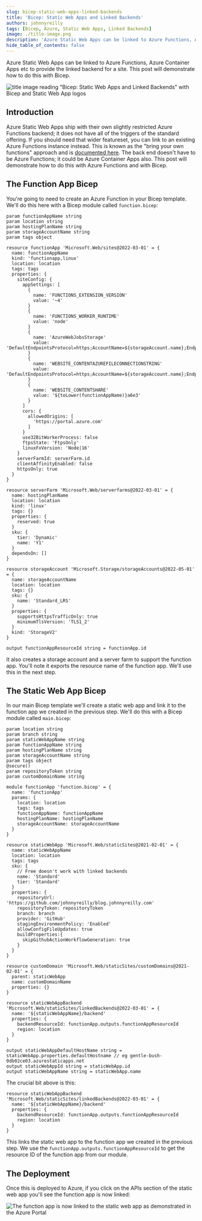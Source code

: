 ```yaml
---
slug: bicep-static-web-apps-linked-backends
title: 'Bicep: Static Web Apps and Linked Backends'
authors: johnnyreilly
tags: [Bicep, Azure, Static Web Apps, Linked Backends]
image: ./title-image.png
description: 'Azure Static Web Apps can be linked to Azure Functions, Azure Container Apps etc to provide the linked backend for a site. This post provisions with Bicep.'
hide_table_of_contents: false
---
```


Azure Static Web Apps can be linked to Azure Functions, Azure Container Apps etc to provide the linked backend for a site. This post will demonstrate how to do this with Bicep.

![title image reading "Bicep: Static Web Apps and Linked Backends" with Bicep and Static Web App logos](title-image.png)

<!--truncate-->

## Introduction

Azure Static Web Apps ship with their own slightly restricted Azure Functions backend; it does not have all of the triggers of the standard offering. If you should need that wider featureset, you can link to an existing Azure Functions instance instead. This is known as the "bring your own functions" approach and is [documented here](https://learn.microsoft.com/en-us/azure/static-web-apps/functions-bring-your-own). The back end doesn't have to be Azure Functions; it could be Azure Container Apps also. This post will demonstrate how to do this with Azure Functions and with Bicep.

## The Function App Bicep

You're going to need to create an Azure Function in your Bicep template. We'll do this here with a Bicep module called `function.bicep`:

```bicep
param functionAppName string
param location string
param hostingPlanName string
param storageAccountName string
param tags object

resource functionApp 'Microsoft.Web/sites@2022-03-01' = {
  name: functionAppName
  kind: 'functionapp,linux'
  location: location
  tags: tags
  properties: {
    siteConfig: {
      appSettings: [
        {
          name: 'FUNCTIONS_EXTENSION_VERSION'
          value: '~4'
        }
        {
          name: 'FUNCTIONS_WORKER_RUNTIME'
          value: 'node'
        }
        {
          name: 'AzureWebJobsStorage'
          value: 'DefaultEndpointsProtocol=https;AccountName=${storageAccount.name};EndpointSuffix=${environment().suffixes.storage};AccountKey=${storageAccount.listKeys().keys[0].value}'
        }
        {
          name: 'WEBSITE_CONTENTAZUREFILECONNECTIONSTRING'
          value: 'DefaultEndpointsProtocol=https;AccountName=${storageAccount.name};EndpointSuffix=${environment().suffixes.storage};AccountKey=${storageAccount.listKeys().keys[0].value}'
        }
        {
          name: 'WEBSITE_CONTENTSHARE'
          value: '${toLower(functionAppName)}a6e3'
        }
      ]
      cors: {
        allowedOrigins: [
          'https://portal.azure.com'
        ]
      }
      use32BitWorkerProcess: false
      ftpsState: 'FtpsOnly'
      linuxFxVersion: 'Node|16'
    }
    serverFarmId: serverFarm.id
    clientAffinityEnabled: false
    httpsOnly: true
  }
}

resource serverFarm 'Microsoft.Web/serverfarms@2022-03-01' = {
  name: hostingPlanName
  location: location
  kind: 'linux'
  tags: {}
  properties: {
    reserved: true
  }
  sku: {
    tier: 'Dynamic'
    name: 'Y1'
  }
  dependsOn: []
}

resource storageAccount 'Microsoft.Storage/storageAccounts@2022-05-01' = {
  name: storageAccountName
  location: location
  tags: {}
  sku: {
    name: 'Standard_LRS'
  }
  properties: {
    supportsHttpsTrafficOnly: true
    minimumTlsVersion: 'TLS1_2'
  }
  kind: 'StorageV2'
}

output functionAppResourceId string = functionApp.id
```

It also creates a storage account and a server farm to support the function app. You'll note it exports the resource name of the function app. We'll use this in the next step.

## The Static Web App Bicep

In our main Bicep template we'll create a static web app and link it to the function app we created in the previous step. We'll do this with a Bicep module called `main.bicep`:

```bicep
param location string
param branch string
param staticWebAppName string
param functionAppName string
param hostingPlanName string
param storageAccountName string
param tags object
@secure()
param repositoryToken string
param customDomainName string

module functionApp 'function.bicep' = {
  name: 'functionApp'
  params: {
    location: location
    tags: tags
    functionAppName: functionAppName
    hostingPlanName: hostingPlanName
    storageAccountName: storageAccountName
  }
}

resource staticWebApp 'Microsoft.Web/staticSites@2021-02-01' = {
  name: staticWebAppName
  location: location
  tags: tags
  sku: {
    // Free doesn't work with linked backends
    name: 'Standard'
    tier: 'Standard'
  }
  properties: {
    repositoryUrl: 'https://github.com/johnnyreilly/blog.johnnyreilly.com'
    repositoryToken: repositoryToken
    branch: branch
    provider: 'GitHub'
    stagingEnvironmentPolicy: 'Enabled'
    allowConfigFileUpdates: true
    buildProperties:{
      skipGithubActionWorkflowGeneration: true
    }
  }
}

resource customDomain 'Microsoft.Web/staticSites/customDomains@2021-02-01' = {
  parent: staticWebApp
  name: customDomainName
  properties: {}
}

resource staticWebAppBackend 'Microsoft.Web/staticSites/linkedBackends@2022-03-01' = {
  name: '${staticWebAppName}/backend'
  properties: {
    backendResourceId: functionApp.outputs.functionAppResourceId
    region: location
  }
}

output staticWebAppDefaultHostName string = staticWebApp.properties.defaultHostname // eg gentle-bush-0db02ce03.azurestaticapps.net
output staticWebAppId string = staticWebApp.id
output staticWebAppName string = staticWebApp.name
```

The crucial bit above is this:

```bicep
resource staticWebAppBackend 'Microsoft.Web/staticSites/linkedBackends@2022-03-01' = {
  name: '${staticWebAppName}/backend'
  properties: {
    backendResourceId: functionApp.outputs.functionAppResourceId
    region: location
  }
}
```

This links the static web app to the function app we created in the previous step. We use the `functionApp.outputs.functionAppResourceId` to get the resource ID of the function app from our module.

## The Deployment

Once this is deployed to Azure, if you click on the APIs section of the static web app you'll see the function app is now linked:

![The function app is now linked to the static web app as demonstrated in the Azure Portal](screenshot-azure-portal-linked-backend.webp)
